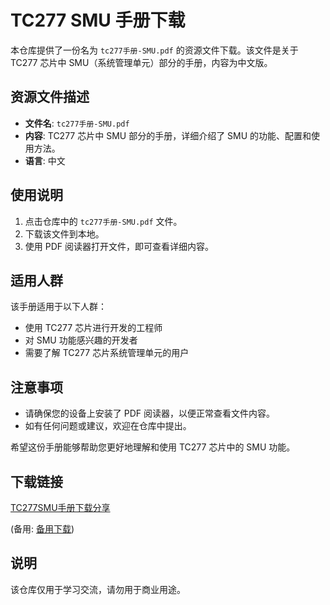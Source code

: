 # TC277 SMU 手册下载

本仓库提供了一份名为 `tc277手册-SMU.pdf` 的资源文件下载。该文件是关于 TC277 芯片中 SMU（系统管理单元）部分的手册，内容为中文版。

## 资源文件描述

- **文件名**: `tc277手册-SMU.pdf`
- **内容**: TC277 芯片中 SMU 部分的手册，详细介绍了 SMU 的功能、配置和使用方法。
- **语言**: 中文

## 使用说明

1. 点击仓库中的 `tc277手册-SMU.pdf` 文件。
2. 下载该文件到本地。
3. 使用 PDF 阅读器打开文件，即可查看详细内容。

## 适用人群

该手册适用于以下人群：

- 使用 TC277 芯片进行开发的工程师
- 对 SMU 功能感兴趣的开发者
- 需要了解 TC277 芯片系统管理单元的用户

## 注意事项

- 请确保您的设备上安装了 PDF 阅读器，以便正常查看文件内容。
- 如有任何问题或建议，欢迎在仓库中提出。

希望这份手册能够帮助您更好地理解和使用 TC277 芯片中的 SMU 功能。

## 下载链接
[TC277SMU手册下载分享](https://pan.quark.cn/s/c20854061e2a) 

(备用: [备用下载](https://pan.baidu.com/s/128oeaq6XF4FbPR18fkJ-6A?pwd=1234))

## 说明

该仓库仅用于学习交流，请勿用于商业用途。
